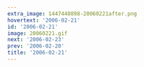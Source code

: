 ```yaml
---
extra_image: 1447440898-20060221after.png
hovertext: '2006-02-21'
id: '2006-02-21'
image: 20060221.gif
next: '2006-02-23'
prev: '2006-02-20'
title: '2006-02-21'
---
```

